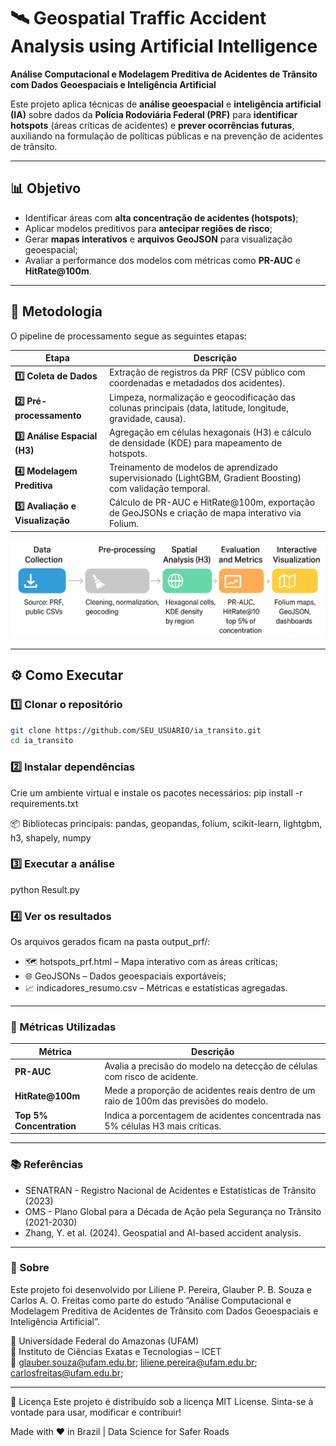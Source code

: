 # 🛰️ Geospatial Traffic Accident Analysis using Artificial Intelligence

**Análise Computacional e Modelagem Preditiva de Acidentes de Trânsito com Dados Geoespaciais e Inteligência Artificial**

Este projeto aplica técnicas de **análise geoespacial** e **inteligência artificial (IA)** sobre dados da **Polícia Rodoviária Federal (PRF)** para **identificar hotspots** (áreas críticas de acidentes) e **prever ocorrências futuras**, auxiliando na formulação de políticas públicas e na prevenção de acidentes de trânsito.

---

## 📊 Objetivo

- Identificar áreas com **alta concentração de acidentes (hotspots)**;  
- Aplicar modelos preditivos para **antecipar regiões de risco**;  
- Gerar **mapas interativos** e **arquivos GeoJSON** para visualização geoespacial;  
- Avaliar a performance dos modelos com métricas como **PR-AUC** e **HitRate@100m**.  

---

## 🧠 Metodologia

O pipeline de processamento segue as seguintes etapas:

| Etapa | Descrição |
|-------|------------|
| **1️⃣ Coleta de Dados** | Extração de registros da PRF (CSV público com coordenadas e metadados dos acidentes). |
| **2️⃣ Pré-processamento** | Limpeza, normalização e geocodificação das colunas principais (data, latitude, longitude, gravidade, causa). |
| **3️⃣ Análise Espacial (H3)** | Agregação em células hexagonais (H3) e cálculo de densidade (KDE) para mapeamento de hotspots. |
| **4️⃣ Modelagem Preditiva** | Treinamento de modelos de aprendizado supervisionado (LightGBM, Gradient Boosting) com validação temporal. |
| **5️⃣ Avaliação e Visualização** | Cálculo de PR-AUC e HitRate@100m, exportação de GeoJSONs e criação de mapa interativo via Folium. |

<p align="center">
  <img src="img_pipeline.png" alt="Pipeline" width="600"/>
</p>

---

## ⚙️ Como Executar

### 1️⃣ Clonar o repositório
```bash
git clone https://github.com/SEU_USUARIO/ia_transito.git
cd ia_transito
```

### 2️⃣ Instalar dependências
Crie um ambiente virtual e instale os pacotes necessários:
pip install -r requirements.txt

📦 Bibliotecas principais:
pandas, geopandas, folium, scikit-learn, lightgbm, h3, shapely, numpy

### 3️⃣ Executar a análise
python Result.py

### 4️⃣ Ver os resultados

Os arquivos gerados ficam na pasta output_prf/:
- 🗺️ hotspots_prf.html – Mapa interativo com as áreas críticas;
- 🌐 GeoJSONs – Dados geoespaciais exportáveis;
- 📈 indicadores_resumo.csv – Métricas e estatísticas agregadas.

---

### 📏 Métricas Utilizadas
| Métrica                  | Descrição                                                                              |
| ------------------------ | -------------------------------------------------------------------------------------- |
| **PR-AUC**               | Avalia a precisão do modelo na detecção de células com risco de acidente.              |
| **HitRate@100m**         | Mede a proporção de acidentes reais dentro de um raio de 100m das previsões do modelo. |
| **Top 5% Concentration** | Indica a porcentagem de acidentes concentrada nas 5% células H3 mais críticas.         |

---

### 📚 Referências
- SENATRAN - Registro Nacional de Acidentes e Estatísticas de Trânsito (2023)
- OMS - Plano Global para a Década de Ação pela Segurança no Trânsito (2021-2030)
- Zhang, Y. et al. (2024). Geospatial and AI-based accident analysis.

---

### 📢 Sobre
Este projeto foi desenvolvido por Liliene P. Pereira, Glauber P. B. Souza e Carlos A. O. Freitas como parte do estudo
“Análise Computacional e Modelagem Preditiva de Acidentes de Trânsito com Dados Geoespaciais e Inteligência Artificial”.

📍 Universidade Federal do Amazonas (UFAM)                                                                                                                                
🧩 Instituto de Ciências Exatas e Tecnologias – ICET                                                                                              
📧 glauber.souza@ufam.edu.br; liliene.pereira@ufam.edu.br; carlosfreitas@ufam.edu.br;

---
🧾 Licença
Este projeto é distribuído sob a licença MIT License.
Sinta-se à vontade para usar, modificar e contribuir!

Made with ❤️ in Brazil | Data Science for Safer Roads

